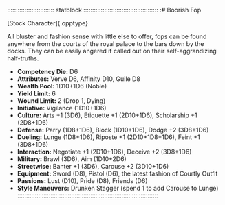 ::::::::::::::::::::::::::: statblock :::::::::::::::::::::::::::::::::::::::::::
:# Boorish Fop

[Stock Character]{.opptype}

All bluster and fashion sense with little else to offer, fops can be
found anywhere from the courts of the royal palace to the bars down by
the docks. They can be easily angered if called out on their
self-aggrandizing half-truths.

- **Competency Die:** D6
- **Attributes:** Verve D6, Affinity D10, Guile D8
- **Wealth Pool:** 1D10+1D6 (Noble)
- **Yield Limit:** 6
- **Wound Limit:** 2 (Drop 1, Dying)
- **Initiative:** Vigilance (1D10+1D6)
- **Culture:** Arts +1 (3D6), Etiquette +1 (2D10+1D6), Scholarship +1 (2D8+1D6)
- **Defense:** Parry (1D8+1D6), Block (1D10+1D6), Dodge +2 (3D8+1D6)
- **Dueling:** Lunge (1D8+1D6), Riposte +1 (2D10+1D8+1D6), Feint +1 (3D8+1D6)
- **Interaction:** Negotiate +1 (2D10+1D6), Deceive +2 (3D8+1D6)
- **Military:** Brawl (3D6), Aim (1D10+2D6)
- **Streetwise:** Banter +1 (3D6), Carouse +2 (3D10+1D6)
- **Equipment:** Sword (D8), Pistol (D6), the latest fashion of Courtly Outfit
- **Passions:** Lust (D10), Pride (D8), Friends (D6)
- **Style Maneuvers:** Drunken Stagger (spend 1 to add Carouse to Lunge)
:::::::::::::::::::::::::::::::::::::::::::::::::::::::::::::::::::::::::::::::::
